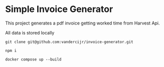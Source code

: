 # Simple Invoice Generator

This project generates a pdf invoice getting worked time from Harvest Api.

All data is stored locally

`git clone git@github.com:vandercijr/invoice-generator.git`

`npm i`

`docker compose up --build`

